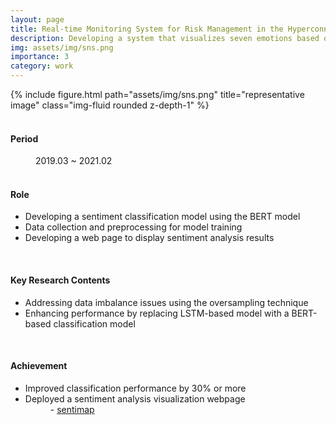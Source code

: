 ```yaml
---
layout: page
title: Real-time Monitoring System for Risk Management in the Hyperconnected Society
description: Developing a system that visualizes seven emotions based on messages collected by crawling social media data, categorized by region and period
img: assets/img/sns.png
importance: 3
category: work
---
```


<div class="row">
    <div class="col-sm mt-3 mt-md-0">
        {% include figure.html path="assets/img/sns.png" title="representative image" class="img-fluid rounded z-depth-1" %}
    </div>
</div>
<br>

<h4>Period</h4>
<dd>2019.03 ~ 2021.02</dd>
<br>

<h4>Role</h4>
<ul>
    <li>Developing a sentiment classification model using the BERT model</li>
    <li>Data collection and preprocessing for model training</li>
    <li>Developing a web page to display sentiment analysis results</li>
</ul>
<br>

<h4>Key Research Contents</h4>
<ul>
    <li>Addressing data imbalance issues using the oversampling technique</li>
    <li>Enhancing performance by replacing LSTM-based model with a BERT-based classification model</li>
</ul>
<br>

<h4>Achievement</h4>
<ul>
    <li>Improved classification performance by 30% or more</li>
    <li>Deployed a sentiment analysis visualization webpage</li>
    <dd>- <a href="http://sentimap.hanyang.ac.kr/">sentimap</a></dd>
</ul>
